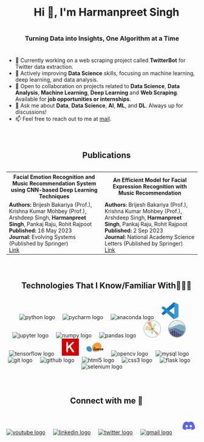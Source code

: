 <div id="user-content-toc">
  <ul align="center">
    <summary><h1 style="display: inline-block">Hi 👋, I'm Harmanpreet Singh</h1></summary>
  </ul>
</div>
<h3 align="center">Turning Data into Insights, One Algorithm at a Time</h3>
<h1></h1>

- 🔭 Currently working on a web scraping project called **TwitterBot** for Twitter data extraction.
- 🌱 Actively improving **Data Science** skills, focusing on machine learning, deep learning, and data analysis.
- 👯 Open to collaboration on projects related to **Data Science**, **Data Analysis**, **Machine Learning**, **Deep Learning** and **Web Scraping**. Available for **job opportunities or internships**.
- 💬 Ask me about **Data**, **Data Science**, **AI**, **ML**, and **DL**. Always up for discussions!
- 📫 Feel free to reach out to me at [mail](singhharmanpreet21@gmail.com).
<h1></h1>
<div id="user-content-toc">
  <ul align="center">
    <summary><h2 style="display: inline-block">Publications</h2></summary>
  </ul>
</div>
<table>
  <tr>
    <th>Facial Emotion Recognition and Music Recommendation System using CNN-based Deep Learning Techniques</th>
    <th>An Efficient Model for Facial Expression Recognition with Music Recommendation</th>
  </tr>
  <tr>
    <td>
      <strong>Authors:</strong> Brijesh Bakariya (Prof.), Krishna Kumar Mohbey (Prof.), Arshdeep Singh, <strong>Harmanpreet Singh</strong>, Pankaj Raju, Rohit Rajpoot <br>
      <strong>Published:</strong> 16 May 2023 <br>
      <strong>Journal:</strong> Evolving Systems (Published by Springer) <br>
      <a href="https://doi.org/10.1007/s12530-023-09506-z">Link</a>
    </td>
    <td>
      <strong>Authors:</strong> Brijesh Bakariya (Prof.), Krishna Kumar Mohbey (Prof.), Arshdeep Singh, <strong>Harmanpreet Singh</strong>, Pankaj Raju, Rohit Rajpoot <br>
      <strong>Published:</strong> 2 Sep 2023 <br>
      <strong>Journal:</strong> National Academy Science Letters (Published by Springer) <br>
      <a href="https://doi.org/10.1007/s40009-023-01346-4">Link</a>
    </td>
  </tr>
</table>


<h1></h1>
<div id="user-content-toc">
  <ul align="center">
    <summary><h2 style="display: inline-block">Technologies That I Know/Familiar With👨🏻‍💻</h2></summary>
  </ul>
</div>
<div align="center">
  <img src="https://skillicons.dev/icons?i=py" height="45" alt="python logo"  />
  <img width="12" />
  <img src="https://cdn.jsdelivr.net/gh/devicons/devicon/icons/pycharm/pycharm-original.svg" height="45" alt="pycharm logo"  />
  <img width="12" />
  <img src="https://cdn.jsdelivr.net/gh/devicons/devicon/icons/anaconda/anaconda-original.svg" height="45" alt="anaconda logo"  />
  <img width="12" />
  <img src="img/vscode.svg" height="45" alt="vscode logo"  />
  <img width="12" />
  <img src="https://cdn.simpleicons.org/jupyter/F37626" height="45" alt="jupyter logo"  />
  <img width="12" />
  <img src="https://cdn.jsdelivr.net/gh/devicons/devicon/icons/numpy/numpy-original.svg" height="45" alt="numpy logo"  />
  <img width="12" />
  <img src="https://cdn.jsdelivr.net/gh/devicons/devicon/icons/pandas/pandas-original.svg" height="45" alt="pandas logo"  />
  <img width="12" />
  <img src="img/matplotlib.svg" height="45" alt="matplotlib logo" />
  <img width="12" />
  <img src="img/seaborn.svg" height="45" alt="seaborn logo" />
  <img width="12" />
  <img src="https://skillicons.dev/icons?i=tensorflow" height="45" alt="tensorflow logo"  />
  <img width="12" />
  <img src="img/Keras.svg" height="45" alt="keras logo"  />
  <img width="12" />
  <img src="img/scikit.svg" height="45" alt="scikit-learn logo"  />
  <img width="12" />
  <img src="https://cdn.jsdelivr.net/gh/devicons/devicon/icons/opencv/opencv-original.svg" height="45" alt="opencv logo"  />
  <img width="12" />
  <img src="https://skillicons.dev/icons?i=mysql" height="45" alt="mysql logo"  />
  <img width="12" />
  <img src="https://cdn.jsdelivr.net/gh/devicons/devicon/icons/git/git-original.svg" height="45" alt="git logo"  />
  <img width="12" />
  <img src="https://skillicons.dev/icons?i=github" height="45" alt="github logo"  />
  <img width="12" />
  <img src="https://skillicons.dev/icons?i=html" height="45" alt="html5 logo"  />
  <img width="12" />
  <img src="https://skillicons.dev/icons?i=css" height="45" alt="css3 logo"  />
  <img width="12" />
  <img src="https://skillicons.dev/icons?i=flask" height="45" alt="flask logo"  />
  <img width="12" />
  <img src="https://skillicons.dev/icons?i=selenium" height="45" alt="selenium logo"  />
</div>
<h1></h1>
<div id="user-content-toc">
  <ul align="center">
    <summary><h2 style="display: inline-block">Connect with me 🔗</h2></summary>
  </ul>
</div>
<div align="center">
  <a href="https://www.youtube.com/@harmanbytes" target="_blank">
    <img src="https://raw.githubusercontent.com/maurodesouza/profile-readme-generator/master/src/assets/icons/social/youtube/default.svg" width="47" height="45" alt="youtube logo"  /></a>
  <img width="12" />
  <a href="https://linkedin.com/in/www.linkedin.com/in/harmanbytes" target="_blank">
    <img src="https://raw.githubusercontent.com/maurodesouza/profile-readme-generator/master/src/assets/icons/social/linkedin/default.svg" width="47" height="45" alt="linkedin logo"  /></a>
  <img width="12" />
  <a href="https://twitter.com/harmanbytes" target="_blank">
    <img src="https://raw.githubusercontent.com/maurodesouza/profile-readme-generator/master/src/assets/icons/social/twitter/default.svg" width="47" height="45" alt="twitter logo"  /></a>
  <img width="12" />
  <a href="singhharmanpreet21@gmail.com" target="_blank">
    <img src="https://raw.githubusercontent.com/maurodesouza/profile-readme-generator/master/src/assets/icons/social/gmail/default.svg" width="47" height="45" alt="gmail logo"  /></a>
  <img width="12" />
  <a href="https://discord.gg/https://discord.gg/DWa5WzyttV" target="_blank">
    <img src="img/discord.svg" width="47" height="45" alt="discord logo"  /></a>
</div>


